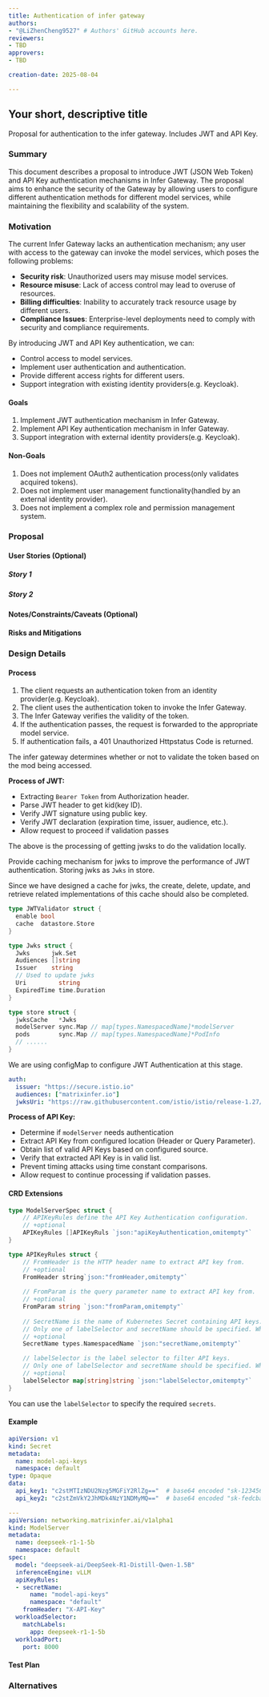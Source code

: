 ```yaml
---
title: Authentication of infer gateway
authors:
- "@LiZhenCheng9527" # Authors' GitHub accounts here.
reviewers:
- TBD
approvers:
- TBD

creation-date: 2025-08-04

---
```


## Your short, descriptive title

<!--
This is the title of your KEP. Keep it short, simple, and descriptive. A good
title can help communicate what the KEP is and should be considered as part of
any review.
-->

Proposal for authentication to the infer gateway. Includes JWT and API Key.

### Summary

<!--
This section is incredibly important for producing high-quality, user-focused
documentation such as release notes or a development roadmap.

A good summary is probably at least a paragraph in length.
-->

This document describes a proposal to introduce JWT (JSON Web Token) and API Key authentication mechanisms in Infer Gateway. The proposal aims to enhance the security of the Gateway by allowing users to configure different authentication methods for different model services, while maintaining the flexibility and scalability of the system.

### Motivation

<!--
This section is for explicitly listing the motivation, goals, and non-goals of
this KEP.  Describe why the change is important and the benefits to users.
-->

The current Infer Gateway lacks an authentication mechanism; any user with access to the gateway can invoke the model services, which poses the following problems:

- **Security risk**: Unauthorized users may misuse model services.
- **Resource misuse**: Lack of access control may lead to overuse of resources.
- **Billing difficulties**: Inability to accurately track resource usage by different users.
- **Compliance Issues**: Enterprise-level deployments need to comply with security and compliance requirements.

By introducing JWT and API Key authentication, we can:

- Control access to model services.
- Implement user authentication and authentication.
- Provide different access rights for different users.
- Support integration with existing identity providers(e.g. Keycloak).

#### Goals

<!--
List the specific goals of the KEP. What is it trying to achieve? How will we
know that this has succeeded?
-->

1. Implement JWT authentication mechanism in Infer Gateway.
2. Implement API Key authentication mechanism in Infer Gateway.
3. Support integration with external identity providers(e.g. Keycloak).

#### Non-Goals

<!--
What is out of scope for this KEP? Listing non-goals helps to focus discussion
and make progress.
-->

1. Does not implement OAuth2 authentication process(only validates acquired tokens).
2. Does not implement user management functionality(handled by an external identity provider).
3. Does not implement a complex role and permission management system.

### Proposal

<!--
This is where we get down to the specifics of what the proposal actually is.
This should have enough detail that reviewers can understand exactly what
you're proposing, but should not include things like API designs or
implementation. What is the desired outcome and how do we measure success?.
The "Design Details" section below is for the real
nitty-gritty.
-->

#### User Stories (Optional)

<!--
Detail the things that people will be able to do if this KEP is implemented.
Include as much detail as possible so that people can understand the "how" of
the system. The goal here is to make this feel real for users without getting
bogged down.
-->

##### Story 1

##### Story 2

#### Notes/Constraints/Caveats (Optional)

<!--
What are the caveats to the proposal?
What are some important details that didn't come across above?
Go in to as much detail as necessary here.
This might be a good place to talk about core concepts and how they relate.
-->

#### Risks and Mitigations

<!--
What are the risks of this proposal, and how do we mitigate?

How will security be reviewed, and by whom?

How will UX be reviewed, and by whom?

Consider including folks who also work outside the SIG or subproject.
-->

### Design Details

<!--
This section should contain enough information that the specifics of your
change are understandable. This may include API specs (though not always
required) or even code snippets. If there's any ambiguity about HOW your
proposal will be implemented, this is the place to discuss them.
-->

#### Process

1. The client requests an authentication token from an identity provider(e.g. Keycloak).
2. The client uses the authentication token to invoke the Infer Gateway.
3. The Infer Gateway verifies the validity of the token.
4. If the authentication passes, the request is forwarded to the appropriate model service.
5. If authentication fails, a 401 Unauthorized Httpstatus Code is returned.

The infer gateway determines whether or not to validate the token based on the mod being accessed.

**Process of JWT:**

- Extracting `Bearer Token` from Authorization header.
- Parse JWT header to get kid(key ID).
- Verify JWT signature using public key.
- Verify JWT declaration (expiration time, issuer, audience, etc.).
- Allow request to proceed if validation passes

The above is the processing of getting jwsks to do the validation locally.

Provide caching mechanism for jwks to improve the performance of JWT authentication. Storing jwks as `Jwks` in store.

Since we have designed a cache for jwks, the create, delete, update, and retrieve related implementations of this cache should also be completed.

```go
type JWTValidator struct {
  enable bool
  cache  datastore.Store
}

type Jwks struct {
  Jwks      jwk.Set
  Audiences []string
  Issuer    string
  // Used to update jwks
  Uri         string
  ExpiredTime time.Duration
}

type store struct {
  jwksCache   *Jwks
  modelServer sync.Map // map[types.NamespacedName]*modelServer
  pods        sync.Map // map[types.NamespacedName]*PodInfo
  // ......
}
```

We are using configMap to configure JWT Authentication at this stage.

```yaml
auth:
  issuer: "https://secure.istio.io"
  audiences: ["matrixinfer.io"]
  jwksUri: "https://raw.githubusercontent.com/istio/istio/release-1.27/security/tools/jwt/samples/jwks.json"
```

**Process of API Key:**

- Determine if `modelServer` needs authentication
- Extract API Key from configured location (Header or Query Parameter).
- Obtain list of valid API Keys based on configured source.
- Verify that extracted API Key is in valid list.
- Prevent timing attacks using time constant comparisons.
- Allow request to continue processing if validation passes.

#### CRD Extensions

```go
type ModelServerSpec struct {
    // APIKeyRules define the API Key Authentication configuration.
    // +optional
    APIKeyRules []APIKeyRuls `json:"apiKeyAuthentication,omitempty"`
}

type APIKeyRules struct {
    // FromHeader is the HTTP header name to extract API key from.
    // +optional
    FromHeader string`json:"fromHeader,omitempty"`
    
    // FromParam is the query parameter name to extract API key from.
    // +optional
    FromParam string `json:"fromParam,omitempty"`
    
    // SecretName is the name of Kubernetes Secret containing API keys.
    // Only one of labelSelector and secretName should be specified. When both are specified, labelSelector takes precedence.
    // +optional
    SecretName types.NamespacedName `json:"secretName,omitempty"`

    // labelSelector is the label selector to filter API keys.
    // Only one of labelSelector and secretName should be specified. When both are specified, labelSelector takes precedence.
    // +optional
    labelSelector map[string]string `json:"labelSelector,omitempty"`
}
```

You can use the `labelSelector` to specify the required `secrets`.

#### Example

```yaml
apiVersion: v1
kind: Secret
metadata:
  name: model-api-keys
  namespace: default
type: Opaque
data:
  api_key1: "c2stMTIzNDU2Nzg5MGFiY2RlZg=="  # base64 encoded "sk-1234567890abcdef"
  api_key2: "c2stZmVkY2JhMDk4NzY1NDMyMQ=="  # base64 encoded "sk-fedcba0987654321"

---
apiVersion: networking.matrixinfer.ai/v1alpha1
kind: ModelServer
metadata:
  name: deepseek-r1-1-5b
  namespace: default
spec:
  model: "deepseek-ai/DeepSeek-R1-Distill-Qwen-1.5B"
  inferenceEngine: vLLM
  apiKeyRules:
  - secretName:
      name: "model-api-keys"
      namespace: "default"
    fromHeader: "X-API-Key"
  workloadSelector:
    matchLabels:
      app: deepseek-r1-1-5b
  workloadPort:
    port: 8000
```

#### Test Plan

<!--
**Note:** *Not required until targeted at a release.*

Consider the following in developing a test plan for this enhancement:
- Will there be e2e and integration tests, in addition to unit tests?
- How will it be tested in isolation vs with other components?

No need to outline all test cases, just the general strategy. Anything
that would count as tricky in the implementation, and anything particularly
challenging to test, should be called out.

-->

### Alternatives

<!--
What other approaches did you consider, and why did you rule them out? These do
not need to be as detailed as the proposal, but should include enough
information to express the idea and why it was not acceptable.
-->

<!--
Note: This is a simplified version of kubernetes enhancement proposal template.
https://github.com/kubernetes/enhancements/tree/3317d4cb548c396a430d1c1ac6625226018adf6a/keps/NNNN-kep-template
-->